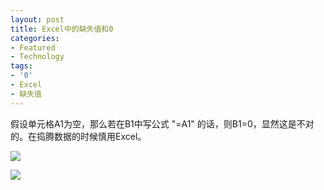```yaml
---
layout: post
title: Excel中的缺失值和0
categories:
- Featured
- Technology
tags:
- '0'
- Excel
- 缺失值
---
```


假设单元格A1为空，那么若在B1中写公式 "=A1" 的话，则B1=0，显然这是不对的。在捣腾数据的时候慎用Excel。

![](http://i.imgur.com/8aANA.gif)

![](http://i.imgur.com/uNECG.gif)
